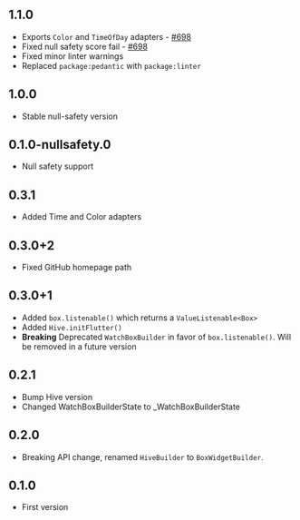 ## 1.1.0

- Exports `Color` and `TimeOfDay` adapters - [#698](https://github.com/hivedb/hive/pull/698)
- Fixed null safety score fail - [#698](https://github.com/hivedb/hive/pull/698)
- Fixed minor linter warnings
- Replaced `package:pedantic` with `package:linter`

## 1.0.0

- Stable null-safety version

## 0.1.0-nullsafety.0

- Null safety support

## 0.3.1

- Added Time and Color adapters

## 0.3.0+2

- Fixed GitHub homepage path

## 0.3.0+1

- Added `box.listenable()` which returns a `ValueListenable<Box>`
- Added `Hive.initFlutter()`
- **Breaking** Deprecated `WatchBoxBuilder` in favor of `box.listenable()`. Will be removed in a future version

## 0.2.1

- Bump Hive version
- Changed WatchBoxBuilderState to \_WatchBoxBuilderState

## 0.2.0

- Breaking API change, renamed `HiveBuilder` to `BoxWidgetBuilder`.

## 0.1.0

- First version
